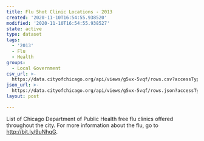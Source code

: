 ```yaml
---
title: Flu Shot Clinic Locations - 2013
created: '2020-11-10T16:54:55.938520'
modified: '2020-11-10T16:54:55.938527'
state: active
type: dataset
tags:
  - '2013'
  - Flu
  - Health
groups:
  - Local Government
csv_url: >-
  https://data.cityofchicago.org/api/views/g5vx-5vqf/rows.csv?accessType=DOWNLOAD
json_url: >-
  https://data.cityofchicago.org/api/views/g5vx-5vqf/rows.json?accessType=DOWNLOAD
layout: post

---
```

List of Chicago Department of Public Health free flu clinics offered throughout the city. For more information about the flu, go to http://bit.ly/9uNhqG.
